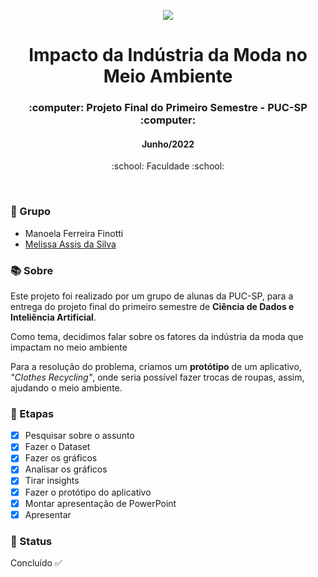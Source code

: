 <p align="center">
  <img src="https://github.com/maafinotti/impacto_da_industria_da_moda_no_meio_ambiente/blob/main/Clothes%20Recycling.png">
</p>

<h1 align="center">Impacto da Indústria da Moda no Meio Ambiente</h1>

<h3 align="center">:computer: Projeto Final do Primeiro Semestre - PUC-SP :computer: </h3>
<h4 align="center">Junho/2022</h4>
<p align='center'> :school: Faculdade :school: </p>
 
  </br>

### :dancers: Grupo
- Manoela Ferreira Finotti
- [Melissa Assis da Silva](https://github.com/melassiss)
  
### :books: Sobre
Este projeto foi realizado por um grupo de alunas da PUC-SP, para a entrega do projeto final do primeiro semestre de **Ciência de Dados e Inteliência Artificial**.

Como tema, decidimos falar sobre os fatores da indústria da moda que impactam no meio ambiente

Para a resolução do problema, criamos um **protótipo** de um aplicativo, *"Clothes Recycling"*, onde seria possível fazer trocas de roupas, assim, ajudando o meio ambiente.

### :bookmark_tabs: Etapas
- [x] Pesquisar sobre o assunto
- [x] Fazer o Dataset
- [x] Fazer os gráficos
- [x] Analisar os gráficos
- [x] Tirar insights
- [x] Fazer o protótipo do aplicativo
- [x] Montar apresentação de PowerPoint
- [x] Apresentar

### :eyes: Status
Concluído :white_check_mark:
